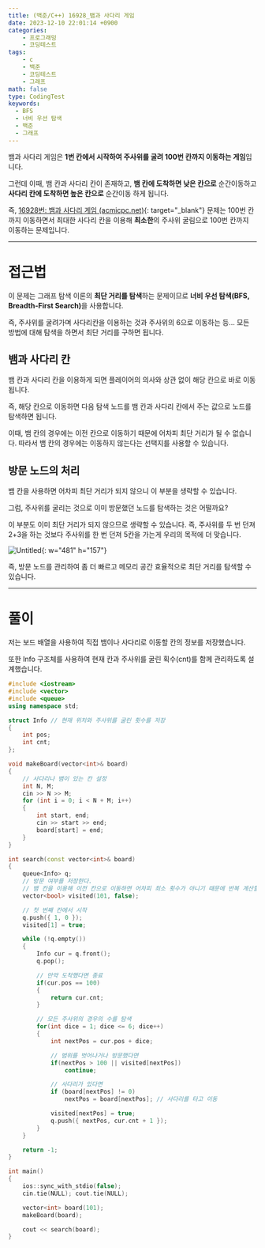 ```yaml
---
title: (백준/C++) 16928_뱀과 사다리 게임
date: 2023-12-10 22:01:14 +0900
categories:
    - 프로그래밍
    - 코딩테스트
tags:
    - c
    - 백준
    - 코딩테스트
    - 그래프
math: false
type: CodingTest
keywords:
  - BFS
  - 너비 우선 탐색
  - 백준
  - 그래프
---
```


뱀과 사다리 게임은 **1번 칸에서 시작하여 주사위를 굴려 100번 칸까지 이동하는 게임**입니다.

그런데 이때, 뱀 칸과 사다리 칸이 존재하고, **뱀 칸에 도착하면 낮은 칸으로** 순간이동하고 **사다리 칸에 도착하면 높은 칸으로** 순간이동 하게 됩니다.

즉, [16928번: 뱀과 사다리 게임 (acmicpc.net)](https://www.acmicpc.net/problem/16928){: target="_blank"} 문제는 100번 칸까지 이동하면서 최대한 사다리 칸을 이용해 **최소한**의 주사위 굴림으로 100번 칸까지 이동하는 문제입니다.

---

# 접근법

이 문제는 그래프 탐색 이론의 **최단 거리를 탐색**하는 문제이므로 <span class="keyword">**너비 우선 탐색(BFS, Breadth-First Search)**</span>을 사용합니다.

즉, 주사위를 굴려가며 사다리칸을 이용하는 것과 주사위의 6으로 이동하는 등… 모든 방법에 대해 탐색을 하면서 최단 거리를 구하면 됩니다.

## 뱀과 사다리 칸

뱀 칸과 사다리 칸을 이용하게 되면 플레이어의 의사와 상관 없이 해당 칸으로 바로 이동됩니다.

즉, 해당 칸으로 이동하면 다음 탐색 노드를 뱀 칸과 사다리 칸에서 주는 값으로 노드를 탐색하면 됩니다.

이때, 뱀 칸의 경우에는 이전 칸으로 이동하기 때문에 어차피 최단 거리가 될 수 없습니다. 따라서 뱀 칸의 경우에는 이동하지 않는다는 선택지를 사용할 수 있습니다.

## 방문 노드의 처리

뱀 칸을 사용하면 어차피 최단 거리가 되지 않으니 이 부분을 생략할 수 있습니다.

그럼, 주사위를 굴리는 것으로 이미 방문했던 노드를 탐색하는 것은 어떨까요?

이 부분도 이미 최단 거리가 되지 않으므로 생략할 수 있습니다. 즉, 주사위를 두 번 던져 2+3을 하는 것보다 주사위를 한 번 던져 5칸을 가는게 우리의 목적에 더 맞습니다.

![Untitled](https://i.postimg.cc/DyjyKLz0/뱀과_사다리_게임.png){: w="481" h="157"}

즉, 방문 노드를 관리하여 좀 더 빠르고 메모리 공간 효율적으로 최단 거리를 탐색할 수 있습니다.

---

# 풀이

저는 보드 배열을 사용하여 직접 뱀이나 사다리로 이동할 칸의 정보를 저장했습니다.

또한 Info 구조체를 사용하여 현재 칸과 주사위를 굴린 획수(cnt)를 함께 관리하도록 설계했습니다.

```cpp
#include <iostream>
#include <vector>
#include <queue>
using namespace std;

struct Info // 현재 위치와 주사위를 굴린 횟수를 저장
{
	int pos;
	int cnt;
};

void makeBoard(vector<int>& board)
{
	// 사다리나 뱀이 있는 칸 설정
	int N, M;
	cin >> N >> M;
	for (int i = 0; i < N + M; i++)
	{
		int start, end;
		cin >> start >> end;
		board[start] = end;
	}
}

int search(const vector<int>& board)
{
	queue<Info> q;
	// 방문 여부를 저장한다.
	// 뱀 칸을 이용해 이전 칸으로 이동하면 어차피 최소 횟수가 아니기 때문에 반복 계산할 필요가 없다.
	vector<bool> visited(101, false);

	// 첫 번째 칸에서 시작
	q.push({ 1, 0 });
	visited[1] = true;

	while (!q.empty())
	{
		Info cur = q.front();
		q.pop();

		// 만약 도착했다면 종료
		if(cur.pos == 100)
		{
			return cur.cnt;
		}

		// 모든 주사위의 경우의 수를 탐색
		for(int dice = 1; dice <= 6; dice++)
		{
			int nextPos = cur.pos + dice;

			// 범위를 벗어나거나 방문했다면
			if(nextPos > 100 || visited[nextPos])
				continue;

			// 사다리가 있다면
			if (board[nextPos] != 0)
				nextPos = board[nextPos]; // 사다리를 타고 이동

			visited[nextPos] = true;
			q.push({ nextPos, cur.cnt + 1 });
		}
	}

	return -1;
}

int main()
{
	ios::sync_with_stdio(false);
	cin.tie(NULL); cout.tie(NULL);

	vector<int> board(101);
	makeBoard(board);

	cout << search(board);
}
```